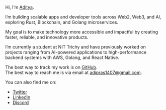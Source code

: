 Hi, I’m [Aditya](https://adityaps.work).

I’m building scalable apps and developer tools across Web2, Web3, and AI, exploring Rust, Blockchain, and Golang microservices.

My goal is to make technology more accessible and impactful by creating faster, reliable, and innovative products.

I’m currently a student at NIT Trichy and have previously worked on projects ranging from AI-powered applications to high-performance backend systems with AWS, Golang, and React Native.

The best way to track my work is on [GitHub](https://github.com/Aditya-PS-05).  
The best way to reach me is via email at [adipras1407@gmail.com](adipras1407@gmail.com).

You can also find me on:

- [Twitter](https://x.com/0xAditya_pratap)  
- [LinkedIn](https://linkedin.com/in/aditya-pratap-singh-952a8820a)  
- [Discord](https://discord.gg/adipras_1407)
